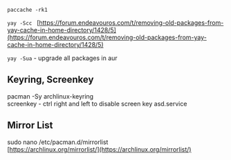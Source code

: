 `paccache -rk1  `
  
`yay -Scc ` 
[https://forum.endeavouros.com/t/removing-old-packages-from-yay-cache-in-home-directory/1428/5](https://forum.endeavouros.com/t/removing-old-packages-from-yay-cache-in-home-directory/1428/5)  
  
`yay -Sua` - upgrade all packages in aur  
  
## Keyring, Screenkey  
pacman -Sy archlinux-keyring  
screenkey  - ctrl right and left to disable screen key
asd.service

## Mirror List
sudo nano /etc/pacman.d/mirrorlist  
[https://archlinux.org/mirrorlist/](https://archlinux.org/mirrorlist/)
